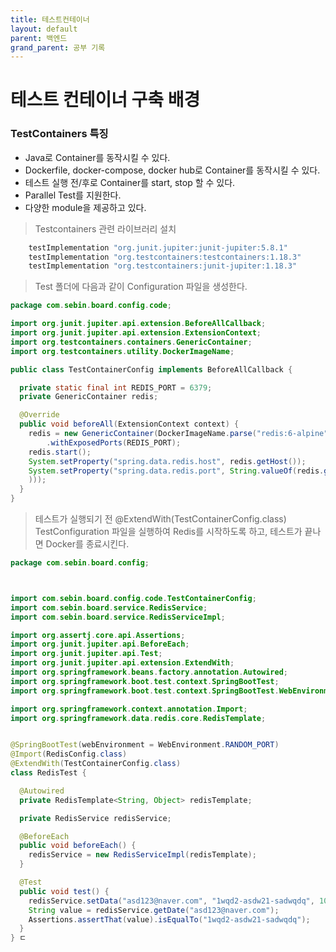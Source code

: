 ```yaml
---
title: 테스트컨테이너
layout: default
parent: 백엔드
grand_parent: 공부 기록
---
```


# 테스트 컨테이너 구축 배경

### TestContainers 특징

- Java로 Container를 동작시킬 수 있다.
- Dockerfile, docker-compose, docker hub로 Container를 동작시킬 수 있다.
- 테스트 실행 전/후로 Container를 start, stop 할 수 있다.
- Parallel Test를 지원한다.
- 다양한 module을 제공하고 있다.

> Testcontainers 관련 라이브러리 설치

```gradle
    testImplementation "org.junit.jupiter:junit-jupiter:5.8.1"
    testImplementation "org.testcontainers:testcontainers:1.18.3"
    testImplementation "org.testcontainers:junit-jupiter:1.18.3"
```

> Test 폴더에 다음과 같이 Configuration 파일을 생성한다.
```java
package com.sebin.board.config.code;

import org.junit.jupiter.api.extension.BeforeAllCallback;
import org.junit.jupiter.api.extension.ExtensionContext;
import org.testcontainers.containers.GenericContainer;
import org.testcontainers.utility.DockerImageName;

public class TestContainerConfig implements BeforeAllCallback {

  private static final int REDIS_PORT = 6379;
  private GenericContainer redis;

  @Override
  public void beforeAll(ExtensionContext context) {
    redis = new GenericContainer(DockerImageName.parse("redis:6-alpine"))
        .withExposedPorts(REDIS_PORT);
    redis.start();
    System.setProperty("spring.data.redis.host", redis.getHost());
    System.setProperty("spring.data.redis.port", String.valueOf(redis.getMappedPort(REDIS_PORT
    )));
  }
}
```

> 테스트가 실행되기 전 @ExtendWith(TestContainerConfig.class) TestConfiguration 파일을 실행하여 Redis를 시작하도록 하고, 테스트가 끝나면 Docker를 종료시킨다.
```java
package com.sebin.board.config;



import com.sebin.board.config.code.TestContainerConfig;
import com.sebin.board.service.RedisService;
import com.sebin.board.service.RedisServiceImpl;

import org.assertj.core.api.Assertions;
import org.junit.jupiter.api.BeforeEach;
import org.junit.jupiter.api.Test;
import org.junit.jupiter.api.extension.ExtendWith;
import org.springframework.beans.factory.annotation.Autowired;
import org.springframework.boot.test.context.SpringBootTest;
import org.springframework.boot.test.context.SpringBootTest.WebEnvironment;

import org.springframework.context.annotation.Import;
import org.springframework.data.redis.core.RedisTemplate;


@SpringBootTest(webEnvironment = WebEnvironment.RANDOM_PORT)
@Import(RedisConfig.class)
@ExtendWith(TestContainerConfig.class)
class RedisTest {

  @Autowired
  private RedisTemplate<String, Object> redisTemplate;

  private RedisService redisService;

  @BeforeEach
  public void beforeEach() {
    redisService = new RedisServiceImpl(redisTemplate);
  }

  @Test
  public void test() {
    redisService.setData("asd123@naver.com", "1wqd2-asdw21-sadwqdq", 1000 * 60 * 600L);
    String value = redisService.getDate("asd123@naver.com");
    Assertions.assertThat(value).isEqualTo("1wqd2-asdw21-sadwqdq");
  }
} ㄷ
```
